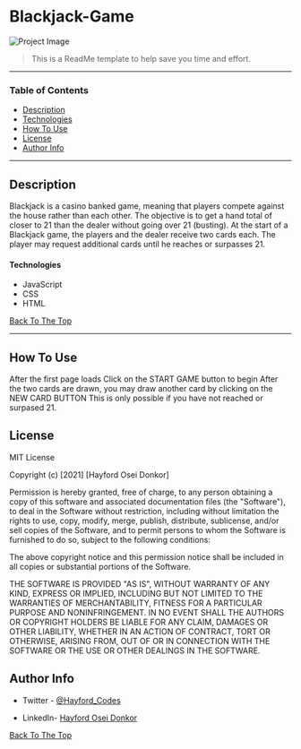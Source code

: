 # Blackjack-Game

![Project Image](http://url/to/image-1.png)

> This is a ReadMe template to help save you time and effort.

---

### Table of Contents

- [Description](#description)
- [Technologies](#Technologies)
- [How To Use](#how-to-use)
- [License](#license)
- [Author Info](#author-info)

---

## Description

Blackjack is a casino banked game, meaning that players compete against the house rather than each other. The objective is to get a hand total of closer to 21 than the dealer without going over 21 (busting).
At the start of a Blackjack game, the players and the dealer receive two cards each. The player may request additional cards until he reaches or surpasses 21.


#### Technologies

- JavaScript
- CSS
- HTML

[Back To The Top](#Blackjack-Game)

---

## How To Use
 After the first page loads
 Click on the START GAME button to begin
 After the two cards are drawn, you may draw 
 another card by clicking on the NEW CARD BUTTON
 This is only possible if you have not reached
 or surpased 21.


## License

MIT License

Copyright (c) [2021] [Hayford Osei Donkor]

Permission is hereby granted, free of charge, to any person obtaining a copy
of this software and associated documentation files (the "Software"), to deal
in the Software without restriction, including without limitation the rights
to use, copy, modify, merge, publish, distribute, sublicense, and/or sell
copies of the Software, and to permit persons to whom the Software is
furnished to do so, subject to the following conditions:

The above copyright notice and this permission notice shall be included in all
copies or substantial portions of the Software.

THE SOFTWARE IS PROVIDED "AS IS", WITHOUT WARRANTY OF ANY KIND, EXPRESS OR
IMPLIED, INCLUDING BUT NOT LIMITED TO THE WARRANTIES OF MERCHANTABILITY,
FITNESS FOR A PARTICULAR PURPOSE AND NONINFRINGEMENT. IN NO EVENT SHALL THE
AUTHORS OR COPYRIGHT HOLDERS BE LIABLE FOR ANY CLAIM, DAMAGES OR OTHER
LIABILITY, WHETHER IN AN ACTION OF CONTRACT, TORT OR OTHERWISE, ARISING FROM,
OUT OF OR IN CONNECTION WITH THE SOFTWARE OR THE USE OR OTHER DEALINGS IN THE
SOFTWARE.


## Author Info

- Twitter - [@Hayford_Codes](https://twitter.com/Hayford_Codes?s=09)

- LinkedIn- [Hayford Osei Donkor](https://www.linkedin.com/in/hayford-osei-donkor-334b5218a)

[Back To The Top](#Blackjack-Game)
